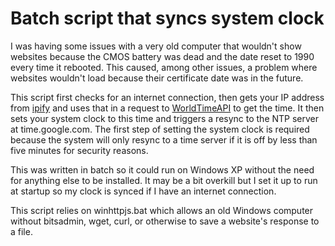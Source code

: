 # Batch script that syncs system clock
I was having some issues with a very old computer that wouldn't show websites because the CMOS battery was dead and the date reset to 1990 every time it rebooted. This caused, among other issues, a problem where websites wouldn't load because their certificate date was in the future.

This script first checks for an internet connection, then gets your IP address from [ipify](https://www.ipify.org/) and uses that in a request to [WorldTimeAPI](http://worldtimeapi.org/) to get the time. It then sets your system clock to this time and triggers a resync to the NTP server at time.google.com. The first step of setting the system clock is required because the system will only resync to a time server if it is off by less than five minutes for security reasons.

This was written in batch so it could run on Windows XP without the need for anything else to be installed. It may be a bit overkill but I set it up to run at startup so my clock is synced if I have an internet connection.

This script relies on winhttpjs.bat which allows an old Windows computer without bitsadmin, wget, curl, or otherwise to save a website's response to a file.